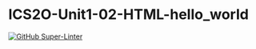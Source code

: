# ICS2O-Unit1-02-HTML-hello_world
[![GitHub Super-Linter](https://github.com/Raniya-Khokhar/ICS2O-Unit1-02-HTML-hello_world/workflows/Lint%20Code%20Base/badge.svg)](https://github.com/marketplace/actions/super-linter)
